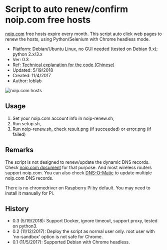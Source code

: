 # Script to auto renew/confirm noip.com free hosts

[noip.com](https://www.noip.com/) free hosts expire every month.
This script auto click web pages to renew the hosts,
using Python/Selenium with Chrome headless mode.

- Platform: Debian/Ubuntu Linux, no GUI needed (tested on Debian 9.x); python 2.x/3.x
- Ver: 0.3
- Ref: [Technical explanation for the code (Chinese)](http://www.jianshu.com/p/3c8196175147)
- Updated: 5/19/2018
- Created: 11/4/2017
- Author: loblab

![noip.com hosts](https://raw.githubusercontent.com/loblab/noip-renew/master/screenshot.png)

## Usage

1. Set your noip.com account info in noip-renew.sh,
2. Run setup.sh,
3. Run noip-renew.sh, check result.png (if succeeded) or error.png (if failed)

## Remarks

The script is not designed to renew/update the dynamic DNS records.
Check [noip.com document](https://www.noip.com/integrate) for that purpose.
And most wireless routers support noip.com.
You can also check [DNS-O-Matic](https://dnsomatic.com/) to update multiple noip.com DNS records.

There is no chromedriver on Raspberry Pi by default. You may need to install it manually for Pi.

## History

- 0.3 (5/19/2018): Support Docker, ignore timeout, support proxy, tested on python3.
- 0.2 (11/12/2017): Deploy the script as normal user only. root user with 'no-sandbox' option is not safe for Chrome.
- 0.1 (11/5/2017): Supported Debian with Chrome headless.
